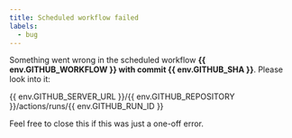 ```yaml
---
title: Scheduled workflow failed
labels:
  - bug
---
```


Something went wrong in the scheduled workflow **{{ env.GITHUB_WORKFLOW }} with commit {{ env.GITHUB_SHA }}**.
Please look into it:

{{ env.GITHUB_SERVER_URL }}/{{ env.GITHUB_REPOSITORY }}/actions/runs/{{ env.GITHUB_RUN_ID }}

Feel free to close this if this was just a one-off error.
